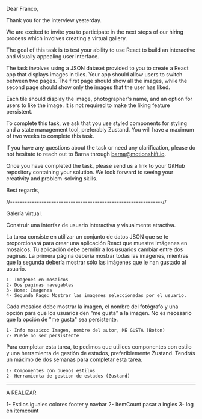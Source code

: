 Dear Franco,

Thank you for the interview yesterday. 

We are excited to invite you to participate in the next steps of our hiring process which involves creating a virtual gallery. 

The goal of this task is to test your ability to use React to build an interactive and visually appealing user interface.

The task involves using a JSON dataset provided to you to create a React app that displays images in tiles. Your app should allow users to switch between two pages. The first page should show all the images, while the second page should show only the images that the user has liked.

Each tile should display the image, photographer's name, and an option for users to like the image. It is not required to make the liking feature persistent.

To complete this task, we ask that you use styled components for styling and a state management tool, preferably Zustand. You will have a maximum of two weeks to complete this task.

If you have any questions about the task or need any clarification, please do not hesitate to reach out to Barna through barna@motionshift.io.

Once you have completed the task, please send us a link to your GitHub repository containing your solution. We look forward to seeing your creativity and problem-solving skills.

Best regards,


//---------------------------------------------------------------//

Galería virtual. 

Construir una interfaz de usuario interactiva y visualmente atractiva.

La tarea consiste en utilizar un conjunto de datos JSON que se te proporcionará para crear una aplicación React que muestre imágenes en mosaicos. Tu aplicación debe permitir a los usuarios cambiar entre dos páginas. La primera página debería mostrar todas las imágenes, mientras que la segunda debería mostrar sólo las imágenes que le han gustado al usuario.

    1- Imagenes en mosaicos
    2- Dos paginas navegables
    3- Home: Imagenes
    4- Segunda Page: Mostrar las imagenes seleccionadas por el usuario.

Cada mosaico debe mostrar la imagen, el nombre del fotógrafo y una opción para que los usuarios den "me gusta" a la imagen. No es necesario que la opción de "me gusta" sea persistente.

    1- Info mosaico: Imagen, nombre del autor, ME GUSTA (Boton)
    2- Puede no ser persistente

Para completar esta tarea, te pedimos que utilices componentes con estilo y una herramienta de gestión de estados, preferiblemente Zustand. Tendrás un máximo de dos semanas para completar esta tarea.

    1- Componentes con buenos estilos
    2- Herramienta de gestion de estados (Zustand)

----------------------------
A REALIZAR

1- Estilos iguales colores footer y navbar
2- ItemCount pasar a ingles
3- log en itemcount